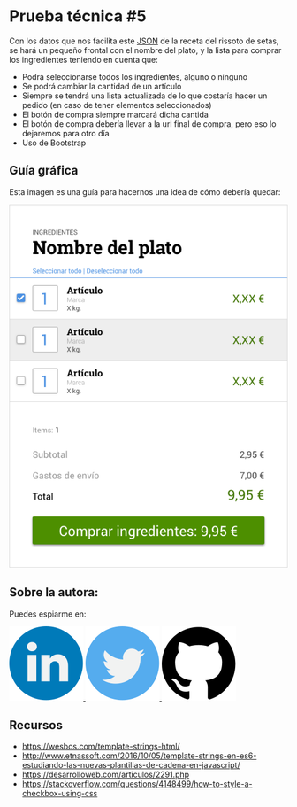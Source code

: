 # Prueba técnica #5

Con los datos que nos facilita este [JSON](https://raw.githubusercontent.com/Adalab/recipes-data/master/rissoto-setas.json) de la receta del rissoto de setas, se hará un pequeño frontal con el nombre del plato, y la lista para comprar los ingredientes teniendo en cuenta que:
- Podrá seleccionarse todos los ingredientes, alguno o ninguno
- Se podrá cambiar la cantidad de un artículo
- Siempre se tendrá una lista actualizada de lo que costaría hacer un pedido (en caso de tener elementos seleccionados)
- El botón de compra siempre marcará dicha cantida
- El botón de compra debería llevar a la url final de compra, pero eso lo dejaremos para otro día
- Uso de Bootstrap

## Guía gráfica
Esta imagen es una guía para hacernos una idea de cómo debería quedar:

 ![Guia_Grafica](images/guiagrafica.png)

 ## Sobre la autora:

 Puedes espiarme en:

 <a href="https://www.linkedin.com/in/loretovaquerofontenla/">
   <img src="images/linkedin.svg" alt="linkedin">
 </a>
 <a href="https://twitter.com/">
   <img src="images/twitter.svg" alt="twitter">
 </a>
 <a href="https://github.com/VaqueroFontenla">
   <img src="images/github.svg" alt="github">
 </a>


## Recursos
- https://wesbos.com/template-strings-html/
- http://www.etnassoft.com/2016/10/05/template-strings-en-es6-estudiando-las-nuevas-plantillas-de-cadena-en-javascript/
- https://desarrolloweb.com/articulos/2291.php
- https://stackoverflow.com/questions/4148499/how-to-style-a-checkbox-using-css
